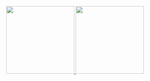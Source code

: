 
<div align="center">
  <a href="https://github.com/pauloantonionew">
  <img height="180em" src="https://github-readme-stats.vercel.app/api?username=pauloantonionew&show_icons=true&theme=dark&include_all_commits=true&count_private=true"/>
  <img height="180em" src="https://github-readme-stats.vercel.app/api/top-langs/?username=pauloantonionew&layout=compact&langs_count=7&theme=dark"/>
</div>
